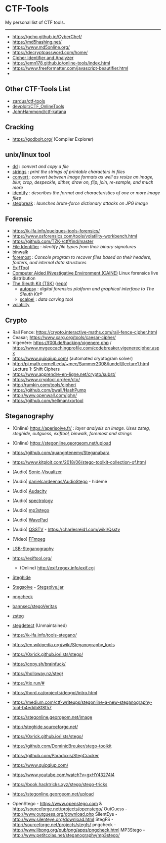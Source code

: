# CTF-Tools
My personal list of CTF tools.

---

- https://gchq.github.io/CyberChef/
- https://md5hashing.net/
- https://www.md5online.org/
- https://decryptpassword.com/home/
- [Cipher Identifier and Analyzer](https://www.boxentriq.com/code-breaking/cipher-identifier)
- https://emn178.github.io/online-tools/index.html
- https://www.freeformatter.com/javascript-beautifier.html
- 

## Other CTF-Tools List
- [zardus/ctf-tools](https://github.com/zardus/ctf-tools)
- [devploit/CTF_OnlineTools](https://github.com/devploit/CTF_OnlineTools)
- [JohnHammond/ctf-katana](https://github.com/JohnHammond/ctf-katana)

## Cracking
- https://godbolt.org/ (Compiler Explorer)

## unix/linux tool
- [dd](https://linux.die.net/man/1/dd) : *convert and copy a file*
- [strings](https://linux.die.net/man/1/strings) : *print the strings of printable characters in files*
- [convert ](https://linux.die.net/man/1/convert) : *convert between image formats as well as resize an image, blur, crop, despeckle, dither, draw on, flip, join, re-sample, and much more*
- [identify](https://linux.die.net/man/1/identify) : *describes the format and characteristics of one or more image files*
- [stegbreak](https://linux.die.net/man/1/stegbreak) : *launches brute-force dictionary attacks on JPG image*

## Forensic
- https://k-lfa.info/quelques-tools-forensics/
- https://www.osforensics.com/tools/volatility-workbench.html
- https://github.com/TZK-/ctf/find/master
- [File Identifier](http://mark0.net/soft-trid-e.html) : *identify file types from their binary signatures*
- [binwalk](http://binwalk.org/)
- [foremost](http://foremost.sourceforge.net/) : *Console program to recover files based on their headers, footers, and internal data structures*
- [ExifTool](http://www.sno.phy.queensu.ca/~phil/exiftool/)
- [Computer Aided INvestigative Environment (CAINE)](http://www.caine-live.net/) Linux forensics live distribution
- [The Sleuth Kit (TSK)](http://www.sleuthkit.org/sleuthkit/download.php) ([repo](https://github.com/sleuthkit/sleuthkit))
  - [autopsy](https://github.com/sleuthkit/autopsy) : *digital forensics platform and graphical interface to The Sleuth Kit®*
  - [scalpel](https://github.com/sleuthkit/scalpel) : *data carving tool*
- [volatility](http://code.google.com/p/volatility/)

## Crypto
- Rail Fence: https://crypto.interactive-maths.com/rail-fence-cipher.html
- Ceasar; https://www.xarg.org/tools/caesar-cipher/
- Vigenère: https://f00l.de/hacking/vigenere.php / https://www.mygeocachingprofile.com/codebreaker.vigenerecipher.aspx
- https://www.quipqiup.com/ (automated cryptogram solver)
- http://pi.math.cornell.edu/~mec/Summer2008/lundell/lecture1.html Lecture 1: Shift Ciphers
- https://www.apprendre-en-ligne.net/crypto/subst/
- https://www.cryptool.org/en/cto/
- http://rumkin.com/tools/cipher/
- https://github.com/bwall/HashPump
- http://www.openwall.com/john/
- https://github.com/hellman/xortool

## Steganography
- (Online) https://aperisolve.fr/ : *layer analysis on image. Uses zsteg, steghide, outguess, exiftool, binwalk, foremost and strings*
- (Online) https://stegonline.georgeom.net/upload
- https://github.com/quangntenemy/Steganabara
- https://www.kitploit.com/2018/06/stego-toolkit-collection-of.html
- (Audio) [Sonic-Visualizer](https://sonicvisualiser.org/)
- (Audio) [danielcardeenas/AudioStego](https://github.com/danielcardeenas/AudioStego) - hideme
- (Audio) [Audacity](https://www.audacityteam.org/)
- (Audio) [spectrology](https://github.com/solusipse/spectrology)
- (Audio) [mp3stego](https://www.petitcolas.net/steganography/mp3stego/)
- (Audio) [WavePad](https://www.nch.com.au/wavepad/fr/index.html)
- (Audio) [QSSTV](https://sourceforge.net/projects/qsstv/) - https://charlesreid1.com/wiki/Qsstv
- (Video) [FFmpeg](https://www.ffmpeg.org/download.html)
- [LSB-Steganography](https://github.com/RobinDavid/LSB-Steganography)
- https://exiftool.org/
  - (Online) http://exif.regex.info/exif.cgi
- [Steghide](http://steghide.sourceforge.net/)
- [Stegsolve](https://www.aldeid.com/wiki/Stegsolve) - [Stegsolve.jar](Stegsolve)
- [pngcheck](http://www.libpng.org/pub/png/apps/pngcheck.html)
- [bannsec/stegoVeritas](https://github.com/bannsec/stegoVeritas)
- [zsteg](https://github.com/zed-0xff/zsteg)
- [stegdetect](https://github.com/abeluck/stegdetect) (Unmaintained)

- https://k-lfa.info/tools-stegano/
- https://en.wikipedia.org/wiki/Steganography_tools
- https://0xrick.github.io/lists/stego/
- https://copy.sh/brainfuck/
- https://holloway.nz/steg/
- https://tio.run/#
- https://hord.ca/projects/deogol/intro.html
- https://medium.com/ctf-writeups/stegonline-a-new-steganography-tool-b4eddb8f8f57
- https://stegonline.georgeom.net/image
- http://steghide.sourceforge.net/
- https://0xrick.github.io/lists/stego/
- https://github.com/DominicBreuker/stego-toolkit
- https://github.com/Paradoxis/StegCracker
- https://www.quipqiup.com/
- https://www.youtube.com/watch?v=gxHY43274l4
- https://book.hacktricks.xyz/stego/stego-tricks
- https://stegonline.georgeom.net/upload
- OpenStego - https://www.openstego.com & https://sourceforge.net/projects/openstego/
OutGuess - http://www.outguess.org/download.php
SilentEye - http://www.silenteye.org/download.html
StegFS - http://sourceforge.net/projects/stegfs/
pngcheck - http://www.libpng.org/pub/png/apps/pngcheck.html
MP3Stego - http://www.petitcolas.net/steganography/mp3stego/










